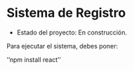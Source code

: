 <h1> Sistema de Registro </h1>

- Estado del proyecto: En construcción.

Para ejecutar el sistema, debes poner: 

’’npm install react’’

